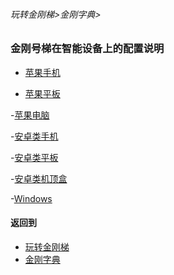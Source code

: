###### 玩转金刚梯>金刚字典>
### 金刚号梯在智能设备上的配置说明
- [苹果手机]()

- [苹果平板]()

-[苹果电脑]()

-[安卓类手机]()

-[安卓类平板]()

-[安卓类机顶盒]()

-[Windows]()

#### 返回到
- [玩转金刚梯](https://github.com/a2zitpro/web/blob/master/LadderFree/A.md)
- [金刚字典](https://github.com/a2zitpro/web/blob/master/LadderFree/kkDictionary/KKDictionary.md)



